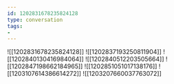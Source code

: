 ```yaml
---
id: 1202831678235824128
type: conversation
tags:
- 
---
```

![[1202831678235824128]]
![[1202837193250811904]]
![[1202840130416984064]]
![[1202840512203505664]]
![[1202847198662184965]]
![[1202851051017138176]]
![[1203107614386614272]]
![[1203207660037763072]]

